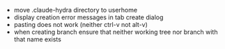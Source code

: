 - move .claude-hydra directory to userhome
- display creation error messages in tab create dialog
- pasting does not work (neither ctrl-v not alt-v)
- when creating branch ensure that neither working tree nor branch with that name exists
